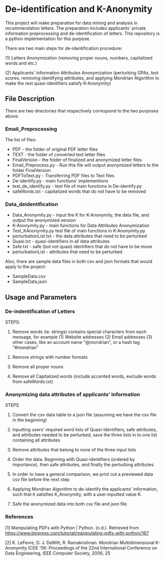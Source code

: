 # De-identification and K-Anonymity
This project will make preparation for data mining and analysis in recommendation letters. The preparation includes applicants' private information preprocessing and de-identification of letters. This repository is a python implementation for this purpose. 

There are two main steps for de-identification procedure:

(1) Letters Anonymization (removing proper nouns, numbers, capitalized words and etc.)

(2) Applicants' Information Attributes Anonymization (perturbing GPAs, test scores, removing identifying attributes, and applying Mondrian Algorithm to make the rest quasi-identifiers satisfy K-Anonymity)

## File Description
There are two directories that respectively correspond to the two purposes above:
### Email_Preprocessing
The list of files:
* PDF - the folder of original PDF letter files
* TEXT - the folder of converted text letter files
* FinalVersion -  the folder of finalized and anonymized letter files
* Email_Preprocess.py - Run this file will output anonymized letters to the folder FinalVersion
* PDFToText.py - Transferring PDF files to Text files
* De-identify.py - main functions' implementions
* test_de_identify.py - test file of main functions in De-identify.py
* safeWords.txt - capitalized words that do not have to be removed

### Data_deidentification
* Data_Anonymity.py - input the K for K-Anonymity, the data file, and output the anonymized version
* K-Anonymity.py - main functions for Data Attributes Anonymization
* Test_KAnonymity.py test file of main functions in K-Anonymity.py
* perturbationList.txt -  the data attributes that need to be perturbed
* Quasi.txt - quasi-identifiers in all data attributes
* Safe.txt  - safe (but not quasi) identifiers that do not have to be move
* perturbationList -  attributes that need to be perturbed

Also, there are sample data files in both csv and json formats that would apply to the project:
* SampleData.csv 
* SampleData.json
## Usage and Parameters

### De-indentification of Letters

STEPS:
    
1. Remove words (ie. strings) contains special characters from each message, for example
  (1) Website addresses 
  (2) Email addresses
  (3) other cases, like an account name "@mondrian", or a hash tag "#mondrian"
  
2. Remove strings with number formats

3. Remove all proper nouns

4. Remove all Capitalized words (include accented words, exclude words from safeWords.txt)
  
  
### Anonymizing data attributes of applicants' information

STEPS

1. Convert the csv data table to a json file (assuming we have the csv file in the beginning)

2. Inputting users' required word lists of Quasi-Identifiers, safe attributes, and attributes 
needed to be perturbed, save the three lists in to one list containing all attributes

3. Remove attributes that belong to none of the three input lists

4. Order the data. Beginning with Quasi-identifiers (ordered by importance), then safe 
attributes, and finally the perturbing attributes 

5. In order to have a general comparison, we print out a previewed data csv file before the 
next step

6. Applying Mondrian Algorithm to de-identify the applicants' information, such that it 
satisfies K_Anonymity, with a user-inputted value K.

7. Safe the anonymized data into both csv file and json file.







### References

[1] Manipulating PDFs with Python | Python. (n.d.). Retrieved from https://www.binpress.com/tutorial/manipulating-pdfs-with-python/167

[2] K. LeFevre, D. J. DeWitt, R. Ramakrishnan. Mondrian Multidimensional K-Anonymity ICDE '06: Proceedings of the 22nd International Conference on Data Engineering, IEEE Computer Society, 2006, 25
